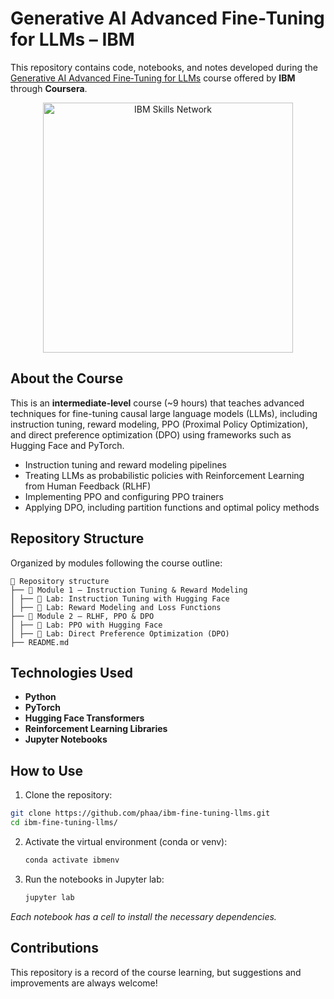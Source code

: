 # Generative AI Advanced Fine‑Tuning for LLMs – IBM

This repository contains code, notebooks, and notes developed during the [Generative AI Advanced Fine‑Tuning for LLMs](https://www.coursera.org/learn/generative-ai-advanced-fine-tuning-for-llms) course offered by **IBM** through **Coursera**.

<p align="center">
  <img src="https://cf-courses-data.s3.us.cloud-object-storage.appdomain.cloud/assets/logos/SN_web_lightmode.png" title="IBM Skills Network" width="400" />
</p>

## About the Course

This is an **intermediate-level** course (~9 hours) that teaches advanced techniques for fine-tuning causal large language models (LLMs), including instruction tuning, reward modeling, PPO (Proximal Policy Optimization), and direct preference optimization (DPO) using frameworks such as Hugging Face and PyTorch.

- Instruction tuning and reward modeling pipelines
- Treating LLMs as probabilistic policies with Reinforcement Learning from Human Feedback (RLHF)
- Implementing PPO and configuring PPO trainers
- Applying DPO, including partition functions and optimal policy methods

## Repository Structure

Organized by modules following the course outline:
```
📁 Repository structure
├── 📁 Module 1 – Instruction Tuning & Reward Modeling
│ ├── 📝 Lab: Instruction Tuning with Hugging Face
│ ├── 📝 Lab: Reward Modeling and Loss Functions
├── 📁 Module 2 – RLHF, PPO & DPO
│ ├── 📝 Lab: PPO with Hugging Face
│ ├── 📝 Lab: Direct Preference Optimization (DPO)
├── README.md
```
## Technologies Used

- **Python**  
- **PyTorch**  
- **Hugging Face Transformers**  
- **Reinforcement Learning Libraries**  
- **Jupyter Notebooks**

## How to Use

1. Clone the repository:

```bash
git clone https://github.com/phaa/ibm-fine-tuning-llms.git
cd ibm-fine-tuning-llms/
```

2. Activate the virtual environment (conda or venv):
   ```bash
   conda activate ibmenv
   ```
3. Run the notebooks in Jupyter lab:  
   ```bash
   jupyter lab
   ```
*Each notebook has a cell to install the necessary dependencies.* 

## Contributions  
This repository is a record of the course learning, but suggestions and improvements are always welcome!

